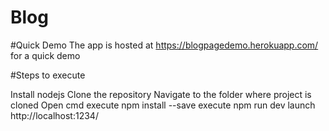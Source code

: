 # Blog

#Quick Demo
The app is hosted at https://blogpagedemo.herokuapp.com/ for a quick demo

#Steps to execute

  Install nodejs
  Clone the repository
  Navigate to the folder where project is cloned
  Open cmd
  execute npm install --save
  execute npm run dev
  launch http://localhost:1234/
